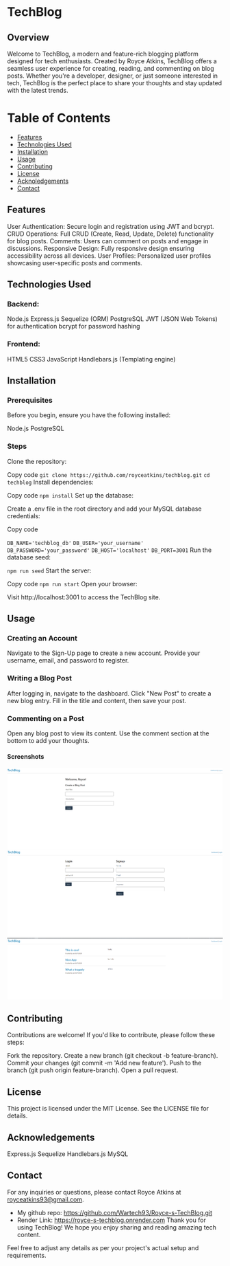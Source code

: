 # TechBlog
## Overview
Welcome to TechBlog, a modern and feature-rich blogging platform designed for tech enthusiasts. Created by Royce Atkins, TechBlog offers a seamless user experience for creating, reading, and commenting on blog posts. Whether you're a developer, designer, or just someone interested in tech, TechBlog is the perfect place to share your thoughts and stay updated with the latest trends.

# Table of Contents
- [Features](#features)
- [Technologies Used](#technologies_used)
- [Installation](#installation)
- [Usage](#usage)
- [Contributing](#contributing)
- [License](#license)
- [Acknoledgements](#acknowledgements)
- [Contact](#contact)
## Features
User Authentication: Secure login and registration using JWT and bcrypt.
CRUD Operations: Full CRUD (Create, Read, Update, Delete) functionality for blog posts.
Comments: Users can comment on posts and engage in discussions.
Responsive Design: Fully responsive design ensuring accessibility across all devices.
User Profiles: Personalized user profiles showcasing user-specific posts and comments.

## Technologies Used
### Backend:

Node.js
Express.js
Sequelize (ORM)
PostgreSQL
JWT (JSON Web Tokens) for authentication
bcrypt for password hashing
### Frontend:

HTML5
CSS3
JavaScript
Handlebars.js (Templating engine)
## Installation
### Prerequisites
Before you begin, ensure you have the following installed:

Node.js
PostgreSQL

### Steps
Clone the repository:


Copy code
`git clone https://github.com/royceatkins/techblog.git`
`cd techblog`
Install dependencies:


Copy code
`npm install`
Set up the database:

Create a .env file in the root directory and add your MySQL database credentials:


Copy code

`DB_NAME='techblog_db'`
`DB_USER='your_username'`
`DB_PASSWORD='your_password'`
`DB_HOST='localhost'`
`DB_PORT=3001`
Run the database seed:

`npm run seed` 
Start the server:


Copy code
`npm run start`
Open your browser:

Visit http://localhost:3001 to access the TechBlog site.
## Usage
### Creating an Account
Navigate to the Sign-Up page to create a new account.
Provide your username, email, and password to register.
### Writing a Blog Post
After logging in, navigate to the dashboard.
Click "New Post" to create a new blog entry.
Fill in the title and content, then save your post.
### Commenting on a Post
Open any blog post to view its content.
Use the comment section at the bottom to add your thoughts.

#### Screenshots
![Screenshot](./public/images/Screenshot1.png)
![Screenshot](./public/images/Screenshot2.png)
![Screenshot](./public/images/Screenshot3.png)
## Contributing
Contributions are welcome! If you'd like to contribute, please follow these steps:

Fork the repository.
Create a new branch (git checkout -b feature-branch).
Commit your changes (git commit -m 'Add new feature').
Push to the branch (git push origin feature-branch).
Open a pull request.
## License
This project is licensed under the MIT License. See the LICENSE file for details.

## Acknowledgements
Express.js
Sequelize
Handlebars.js
MySQL
## Contact

For any inquiries or questions, please contact Royce Atkins at royceatkins93@gmail.com.
- My github repo: https://github.com/Wartech93/Royce-s-TechBlog.git
- Render Link: https://royce-s-techblog.onrender.com
Thank you for using TechBlog! We hope you enjoy sharing and reading amazing tech content.

Feel free to adjust any details as per your project's actual setup and requirements.